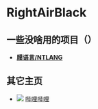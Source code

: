 # RightAirBlack
## 一些没啥用的项目（）
- <strong> [膜语言/NTLANG](https://github.com/RightAirBlack/NTLang/) </strong>

## 其它主页
- ![](https://www.bilibili.com/favicon.ico) [哔哩哔哩](https://space.bilibili.com/414391716/) 

<!--
**RightAirBlack/RightAirBlack** is a ✨ _special_ ✨ repository because its `README.md` (this file) appears on your GitHub profile.

Here are some ideas to get you started:

- 🔭 I’m currently working on ...
- 🌱 I’m currently learning ...
- 👯 I’m looking to collaborate on ...
- 🤔 I’m looking for help with ...
- 💬 Ask me about ...
- 📫 How to reach me: ...
- 😄 Pronouns: ...
- ⚡ Fun fact: ...
-->
